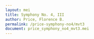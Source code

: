 ```yaml
---
layout: mei
title: Symphony No. 4, III
author: Price, Florence B.
permalink: /price-symphony-no4/mvt3
document: price_symphony_no4_mvt3.mei
---
```

